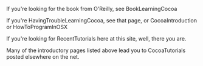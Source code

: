 If you're looking for the book from O'Reilly, see BookLearningCocoa

If you're HavingTroubleLearningCocoa, see that page, or CocoaIntroduction or HowToProgramInOSX

If you're looking for RecentTutorials here at this site, well, there you are.

Many of the introductory pages listed above lead you to CocoaTutorials posted elsewhere on the net.
